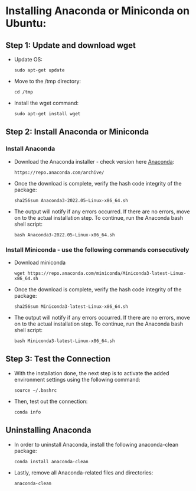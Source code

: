 # Installing Anaconda or Miniconda on Ubuntu:

## Step 1: Update and download wget

- Update OS:
  ```shell
  sudo apt-get update
  ```
- Move to the /tmp directory:
  ```shell
  cd /tmp
  ```
- Install the wget command:
  ```shell
  sudo apt-get install wget
  ```

## Step 2: Install Anaconda or Miniconda

### Install Anaconda

- Download the Anaconda installer - check version here [Anaconda](https://repo.anaconda.com/archive/):
  ```shell
  https://repo.anaconda.com/archive/
  ```
- Once the download is complete, verify the hash code integrity of the package:
  ```shell
  sha256sum Anaconda3-2022.05-Linux-x86_64.sh
  ```
- The output will notify if any errors occurred. If there are no errors, move on to the actual installation step. To continue, run the Anaconda bash shell script:
  ```shell
  bash Anaconda3-2022.05-Linux-x86_64.sh
  ```

### Install Miniconda - use the following commands consecutively
- Download miniconda
  ```shell
  wget https://repo.anaconda.com/miniconda/Miniconda3-latest-Linux-x86_64.sh
  ```
- Once the download is complete, verify the hash code integrity of the package:
  ```shell
  sha256sum Miniconda3-latest-Linux-x86_64.sh
  ```
- The output will notify if any errors occurred. If there are no errors, move on to the actual installation step. To continue, run the Anaconda bash shell script: 
  ```shell
  bash Miniconda3-latest-Linux-x86_64.sh
  ```

## Step 3: Test the Connection

- With the installation done, the next step is to activate the added environment settings using the following command:
  ```shell
  source ~/.bashrc
  ```
- Then, test out the connection:
  ```shell
  conda info
  ```

## Uninstalling Anaconda

- In order to uninstall Anaconda, install the following anaconda-clean package:
  ```shell
  conda install anaconda-clean
  ```
- Lastly, remove all Anaconda-related files and directories:
  ```shell
  anaconda-clean
  ```

